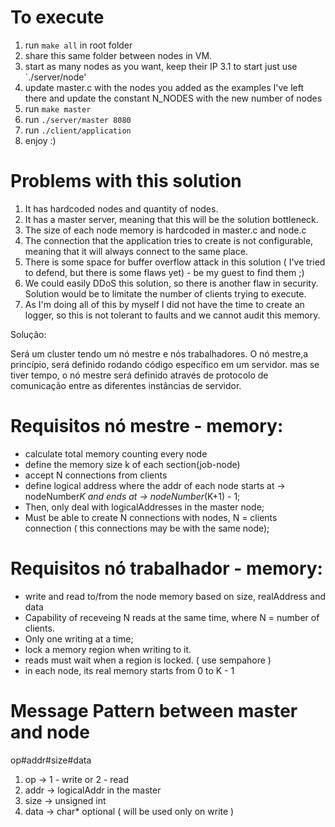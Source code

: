# To execute
1. run `make all` in root folder
2. share this same folder between nodes in VM.
3. start as many nodes as you want, keep their IP
3.1 to start just use `./server/node'
4. update master.c with the nodes you added as the examples I've left there and update the constant N_NODES with the new number of nodes
5. run `make master` 
6. run `./server/master 8080`
7. run `./client/application`
8. enjoy :) 

# Problems with this solution
1. It has hardcoded nodes and quantity of nodes.
2. It has a master server, meaning that this will be the solution bottleneck.
3. The size of each node memory is hardcoded in master.c and node.c
4. The connection that the application tries to create is not configurable, meaning that it will always connect to the same place.
5. There is some space for buffer overflow attack in this solution ( I've tried to defend, but there is some flaws yet) - be my guest to find them ;) 
6. We could easily DDoS this solution, so there is another flaw in security. Solution would be to limitate the number of clients trying to execute.
7. As I'm doing all of this by myself I did not have the time to create an logger, so this is not tolerant to faults and we cannot audit this memory.

Solução: 

Será um cluster tendo um nó mestre e nós trabalhadores. 
O nó mestre,a princípio, será definido rodando código específico em um servidor. 
mas se tiver tempo, o nó mestre será definido através de protocolo de comunicação entre as diferentes instâncias de servidor.

# Requisitos nó mestre - memory:
 - calculate total memory counting every node
 - define the memory size k of each section(job-node)
 - accept N connections from clients
 - define logical address where the addr of each node starts at -> nodeNumber*K and ends at -> nodeNumber*(K+1) - 1;
 - Then, only deal with logicalAddresses in the master node;
 - Must be able to create N connections with nodes, N = clients connection ( this connections may be with the same node);

# Requisitos nó trabalhador - memory: 
 - write and read to/from the node memory based on size, realAddress and data
 - Capability of receveing N reads at the same time, where N = number of clients.
 - Only one writing at a time;
 - lock a memory region when writing to it.
 - reads must wait when a region is locked. ( use sempahore )
 - in each node, its real memory starts from 0 to K - 1

# Message Pattern between master and node
 op#addr#size#data
 1. op -> 1 - write or 2 - read 
 2. addr -> logicalAddr in the master
 3. size -> unsigned int
 4. data -> char* optional ( will be used only on write )
 
<!--
TODO
1. finish logger
2. Report limitations of arch
3. clean mallocs
-->
